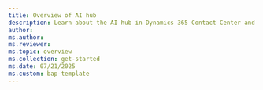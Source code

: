 ```yaml
---
title: Overview of AI hub 
description: Learn about the AI hub in Dynamics 365 Contact Center and how it helps you manage all your autonomous agents in one place.
author: 
ms.author:
ms.reviewer: 
ms.topic: overview 
ms.collection: get-started 
ms.date: 07/21/2025
ms.custom: bap-template
---
```



